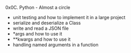 0x0C. Python - Almost a circle

- unit testing and how to implement it in a large project
- serialize and deserialize a Class
- write and read a JSON file
- *args and how to use it
- **kwargs and how to use it
- handling named arguments in a function
